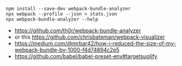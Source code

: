 ```
npm install --save-dev webpack-bundle-analyzer
npx webpack --profile --json > stats.json
npx webpack-bundle-analyzer --help
```

- https://github.com/th0r/webpack-bundle-analyzer
- or this https://github.com/chrisbateman/webpack-visualizer
- https://medium.com/@mrbar42/how-i-reduced-the-size-of-my-webpack-bundle-by-1000-f4d74894c2e5
- https://github.com/babel/babel-preset-env#targetsuglify

